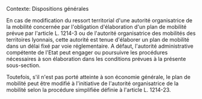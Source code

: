 Contexte: Dispositions générales

En cas de modification du ressort territorial d'une autorité organisatrice de la mobilité concernée par l'obligation d'élaboration d'un plan de mobilité prévue par l'article L. 1214-3 ou de l'autorité organisatrice des mobilités des territoires lyonnais, cette autorité est tenue d'élaborer un plan de mobilité dans un délai fixé par voie réglementaire. A défaut, l'autorité administrative compétente de l'Etat peut engager ou poursuivre les procédures nécessaires à son élaboration dans les conditions prévues à la présente sous-section.

Toutefois, s'il n'est pas porté atteinte à son économie générale, le plan de mobilité peut être modifié à l'initiative de l'autorité organisatrice de la mobilité selon la procédure simplifiée définie à l'article L. 1214-23.